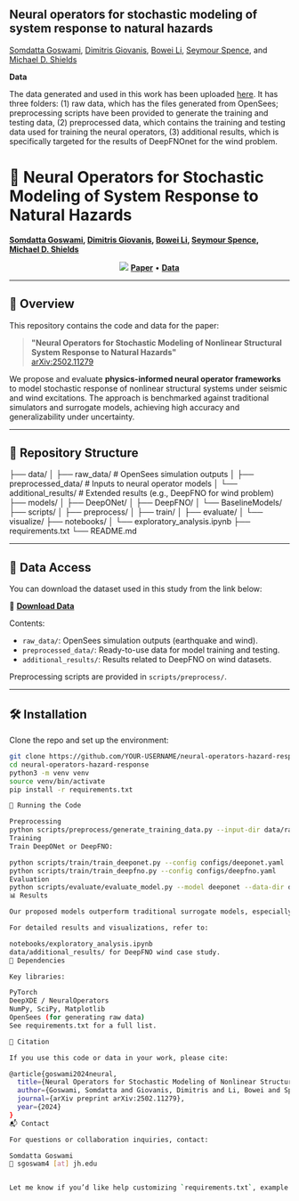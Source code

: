 ## **Neural operators for stochastic modeling of system response to natural hazards**
[Somdatta Goswami](https://scholar.google.com/citations?user=GaKrpSkAAAAJ&hl=en), [Dimitris Giovanis](https://scholar.google.com/citations?user=dnFLyp4AAAAJ&hl=en&oi=ao), [Bowei Li](https://scholar.google.com/citations?user=MDVtPqwAAAAJ&hl=en&oi=sra), [Seymour Spence](https://scholar.google.com/citations?hl=en&user=gDH80t0AAAAJ), and [Michael D. Shields](https://scholar.google.com/citations?hl=en&user=hc85Ll0AAAAJ)

**Data**

The data generated and used in this work has been uploaded [here](https://livejohnshopkins-my.sharepoint.com/:f:/g/personal/sgoswam4_jh_edu/ElqEfANCWC5BrvojtY_vCHoBF5T_3ZtnVxyQUs3UMDuGVQ?e=OBqf1s). It has three folders: (1) raw data, which has the files generated from OpenSees; preprocessing scripts have been provided to generate the training and testing data, (2) preprocessed data, which contains the training and testing data used for training the neural operators, (3) additional results, which is specifically targeted for the results of DeepFNOnet for the wind problem. 

# 🧠 Neural Operators for Stochastic Modeling of System Response to Natural Hazards

**[Somdatta Goswami](https://scholar.google.com/citations?user=GaKrpSkAAAAJ&hl=en), [Dimitris Giovanis](https://scholar.google.com/citations?user=dnFLyp4AAAAJ&hl=en), [Bowei Li](https://scholar.google.com/citations?user=MDVtPqwAAAAJ&hl=en), [Seymour Spence](https://scholar.google.com/citations?user=gDH80t0AAAAJ), [Michael D. Shields](https://scholar.google.com/citations?user=hc85Ll0AAAAJ)**

<p align="center">
  <img src="https://img.shields.io/badge/arXiv-2502.11279-b31b1b.svg" />
  <a href="https://arxiv.org/abs/2502.11279"><strong>Paper</strong></a> •
  <a href="https://livejohnshopkins-my.sharepoint.com/:f:/g/personal/sgoswam4_jh_edu/ElqEfANCWC5BrvojtY_vCHoBF5T_3ZtnVxyQUs3UMDuGVQ?e=OBqf1s"><strong>Data</strong></a>
</p>

---

## 📝 Overview

This repository contains the code and data for the paper:

> **"Neural Operators for Stochastic Modeling of Nonlinear Structural System Response to Natural Hazards"**  
> [arXiv:2502.11279](https://arxiv.org/abs/2502.11279)

We propose and evaluate **physics-informed neural operator frameworks** to model stochastic response of nonlinear structural systems under seismic and wind excitations. The approach is benchmarked against traditional simulators and surrogate models, achieving high accuracy and generalizability under uncertainty.

---

## 📁 Repository Structure
├── data/
│ ├── raw_data/ # OpenSees simulation outputs
│ ├── preprocessed_data/ # Inputs to neural operator models
│ └── additional_results/ # Extended results (e.g., DeepFNO for wind problem)
├── models/
│ ├── DeepONet/
│ ├── DeepFNO/
│ └── BaselineModels/
├── scripts/
│ ├── preprocess/
│ ├── train/
│ ├── evaluate/
│ └── visualize/
├── notebooks/
│ └── exploratory_analysis.ipynb
├── requirements.txt
└── README.md


---

## 🔗 Data Access

You can download the dataset used in this study from the link below:

📂 **[Download Data](https://livejohnshopkins-my.sharepoint.com/:f:/g/personal/sgoswam4_jh_edu/ElqEfANCWC5BrvojtY_vCHoBF5T_3ZtnVxyQUs3UMDuGVQ?e=OBqf1s)**

Contents:
- `raw_data/`: OpenSees simulation outputs (earthquake and wind).
- `preprocessed_data/`: Ready-to-use data for model training and testing.
- `additional_results/`: Results related to DeepFNO on wind datasets.

Preprocessing scripts are provided in `scripts/preprocess/`.

---

## 🛠️ Installation

Clone the repo and set up the environment:

```bash
git clone https://github.com/YOUR-USERNAME/neural-operators-hazard-response.git
cd neural-operators-hazard-response
python3 -m venv venv
source venv/bin/activate
pip install -r requirements.txt

🚀 Running the Code

Preprocessing
python scripts/preprocess/generate_training_data.py --input-dir data/raw_data/ --output-dir data/preprocessed_data/
Training
Train DeepONet or DeepFNO:

python scripts/train/train_deeponet.py --config configs/deeponet.yaml
python scripts/train/train_deepfno.py --config configs/deepfno.yaml
Evaluation
python scripts/evaluate/evaluate_model.py --model deeponet --data-dir data/preprocessed_data/
📊 Results

Our proposed models outperform traditional surrogate models, especially in extrapolative regimes and under varying uncertainty structures.

For detailed results and visualizations, refer to:

notebooks/exploratory_analysis.ipynb
data/additional_results/ for DeepFNO wind case study.
📌 Dependencies

Key libraries:

PyTorch
DeepXDE / NeuralOperators
NumPy, SciPy, Matplotlib
OpenSees (for generating raw data)
See requirements.txt for a full list.

📖 Citation

If you use this code or data in your work, please cite:

@article{goswami2024neural,
  title={Neural Operators for Stochastic Modeling of Nonlinear Structural System Response to Natural Hazards},
  author={Goswami, Somdatta and Giovanis, Dimitris and Li, Bowei and Spence, Seymour and Shields, Michael D},
  journal={arXiv preprint arXiv:2502.11279},
  year={2024}
}
📬 Contact

For questions or collaboration inquiries, contact:

Somdatta Goswami
📧 sgoswam4 [at] jh.edu


Let me know if you’d like help customizing `requirements.txt`, example configs, or setting up Colab/Binder integration.

